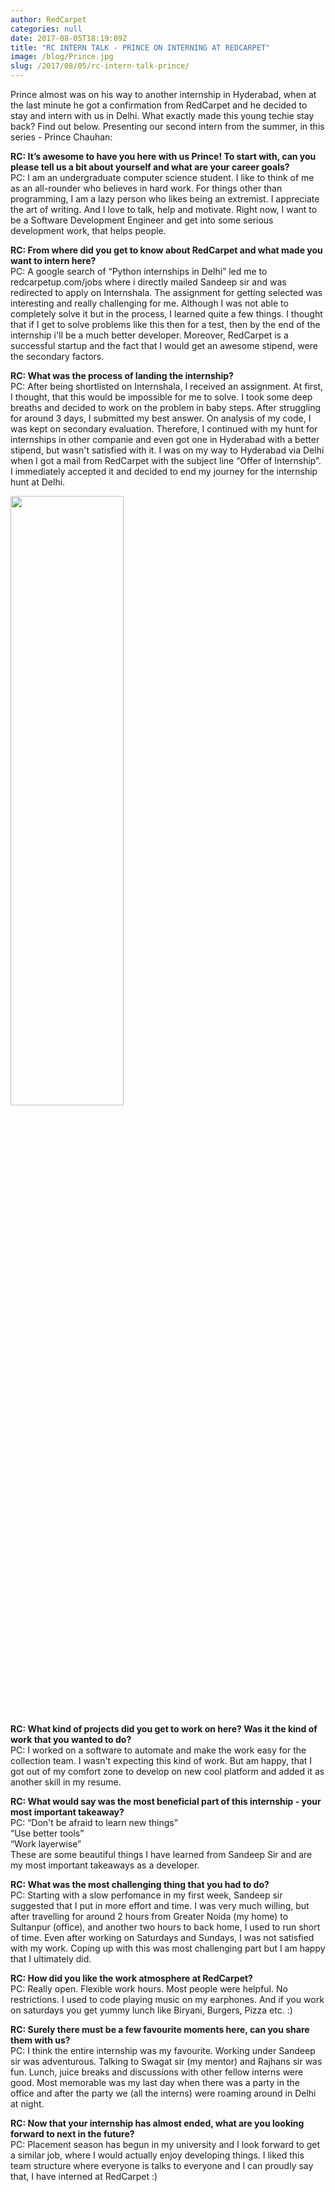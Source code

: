 ```yaml
---
author: RedCarpet
categories: null
date: 2017-08-05T18:19:09Z
title: "RC INTERN TALK - PRINCE ON INTERNING AT REDCARPET"
image: /blog/Prince.jpg
slug: /2017/08/05/rc-intern-talk-prince/
---
```



Prince almost was on his way to another internship in Hyderabad, when at the last minute he got a confirmation from RedCarpet and he decided to stay and intern with us in Delhi. What exactly made this young techie stay back? Find out below. Presenting our second intern from the summer, in this series - Prince Chauhan:      

**RC: It’s awesome to have you here with us Prince! To start with, can you please tell us a bit about yourself and what are your career goals?**<br>
PC: I am an undergraduate computer science student. I like to think of me as an all-rounder who believes in hard work. For things other than programming, I am a lazy person who likes being an extremist. I appreciate the art of writing. And I love to talk, help and motivate. Right now, I want to be a Software Development Engineer and get into some serious development work, that helps people.

**RC: From where did you get to know about RedCarpet and what made you want to intern here?**<br>
PC: A google search of “Python internships in Delhi” led me to redcarpetup.com/jobs where i directly mailed Sandeep sir and was redirected to apply on Internshala. The assignment for getting selected was interesting and really challenging for me. Although I was not able to completely solve it but in the process, I learned quite a few things. I thought that if I get to solve problems like this then for a test, then by the end of the internship i'll be a much better developer. Moreover, RedCarpet is a successful startup and the fact that I would get an awesome stipend, were the secondary factors.

**RC: What was the process of landing the internship?**<br>
PC: After being shortlisted on Internshala, I received an assignment. At first, I thought, that this would be impossible for me to solve. I took some deep breaths and decided to work on the problem in baby steps. After struggling for around 3 days, I submitted my best answer. On analysis of my code, I was kept on secondary evaluation. Therefore, I continued with my hunt for internships in other companie and even got one in Hyderabad with a better stipend, but wasn't satisfied with it. I was on my way to Hyderabad via Delhi when I got a mail from RedCarpet with the subject line “Offer of Internship”. I immediately accepted it and decided to end my journey for the internship hunt at Delhi.

<img src="/redcarpetcom/blog/Prince-pic-2.jpg" width="60%" height="50%" style = "border:none">

**RC: What kind of projects did you get to work on here? Was it the kind of work that you wanted to do?**<br>
PC: I worked on a software to automate and make the work easy for the collection team.
I wasn't expecting this kind of work. But am happy, that I got out of my comfort zone to develop on new cool platform and added it as another skill in my resume.

**RC: What would say was the most beneficial part of this internship - your most important takeaway?**<br>
PC: “Don't be afraid to learn new things”<br>
    “Use better tools”<br>
    “Work layerwise”<br>
	These are some beautiful things I have learned from Sandeep Sir and are my most important takeaways as a developer.


**RC: What was the most challenging thing that you had to do?**<br>
PC: Starting with a slow perfomance in my first week, Sandeep sir suggested that I put in more effort and time. I was very much willing, but after travelling for around 2 hours from Greater Noida (my home) to Sultanpur (office), and another two hours to back home, I used to run short of time. Even after working on Saturdays and Sundays, I was not satisfied with my work. Coping up with this was most challenging part but I am happy that I ultimately did.

**RC: How did you like the work atmosphere at RedCarpet?**<br>
PC: Really open. Flexible work hours. Most people were helpful. No restrictions. I used to code playing music on my earphones. And if you work on saturdays you get yummy lunch like Biryani, Burgers, Pizza etc. :)

**RC: Surely there must be a few favourite moments here, can you share them with us?**<br>
PC: I think the entire internship was my favourite. Working under Sandeep sir was adventurous. Talking to Swagat sir (my mentor) and Rajhans sir was fun. Lunch, juice breaks and discussions with other fellow interns were good. Most memorable was my last day when there was a party in the office and after the party we (all the interns) were roaming around in Delhi at night.

**RC: Now that your internship has almost ended, what are you looking forward to next in the future?**<br>
PC: Placement season has begun in my university and I look forward to get a similar job, where I would actually enjoy developing things. I liked this team structure where everyone is talks to everyone and I can proudly say that, I have interned at RedCarpet :)
